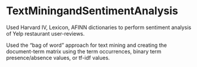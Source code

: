 # TextMiningandSentimentAnalysis
Used Harvard IV, Lexicon, AFINN dictionaries to perform sentiment analysis of Yelp restaurant user-reviews.

Used the “bag of word” approach for text mining and creating the document-term matrix using the term occurrences, binary term presence/absence values, or tf-idf values.

